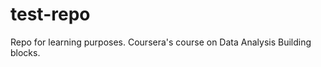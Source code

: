 test-repo
=========

Repo for learning purposes. Coursera's course on Data Analysis Building blocks.
